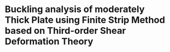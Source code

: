 # Buckling analysis of moderately Thick Plate using Finite Strip Method based on Third-order Shear Deformation Theory

